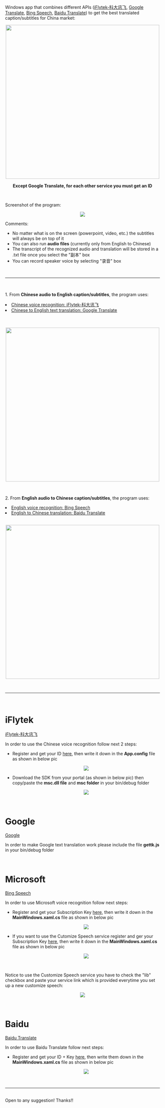 Windows app that combines different APIs (<a href="http://www.xfyun.cn/services/voicedictation">iFlytek-科大讯飞</a>, <a href="https://traslate.google.cn">Google Translate</a>, <a href="https://azure.microsoft.com/en-us/services/cognitive-services/speech/">Bing Speech</a>, <a href="http://fanyi-api.baidu.com/api/trans/product/index">Baidu Translate</a>) to get the best translated caption/subtitles for China market:

<p align="center"><img src="https://user-images.githubusercontent.com/24521991/32063973-2f13fd20-baab-11e7-93c1-61155a152a3c.png" width="500"></p>

<p align="center"><b>Except Google Translate, for each other service you must get an ID</b></p>
<br/>

Screenshot of the program:
<p align="center"><img src="https://user-images.githubusercontent.com/24521991/32085308-d218c690-bb00-11e7-86d1-debebfe03c76.jpg"></p>
Comments:
<ul>
<li>No matter what is on the screen (powerpoint, video, etc.) the subtitles will always be on top of it</li>
<li>You can also run <b>audio files</b> (currently only from English to Chinese)</li>
<li>The transcript of the recognized audio and translation will be stored in a .txt file once you select the "副本" box</li>
<li>You can record speaker voice by selecting "录音" box</li>
</ul>
<br/>
<hr></hr>
<br/>
<p>1. From <b>Chinese audio to English caption/subtitles</b>, the program uses:</p>

<u>
<li>Chinese voice recognition: <a href="http://www.xfyun.cn/services/voicedictation">iFlytek-科大讯飞</a></li>
<li>Chinese to English text translation: <a href="https://traslate.google.cn">Google Translate</a></li>
</u>

<br/>
<br/>

<p align="center"><img src="https://user-images.githubusercontent.com/24521991/32063586-2729e396-baaa-11e7-9f0d-71f921fba63f.png" width="500"></p>
<br/>

<p>2. From <b>English audio to Chinese caption/subtitles</b>, the program uses:</p>

<u>
<li>English voice recognition: <a href="https://azure.microsoft.com/en-us/services/cognitive-services/speech/">Bing Speech</a></li>
<li>English to Chinese translation: <a href="http://fanyi-api.baidu.com/api/trans/product/index">Baidu Translate</a></li>
</u>

<br/>
<p align="center"><img src="https://user-images.githubusercontent.com/24521991/32063559-108eba8a-baaa-11e7-93b2-f4baecc82aff.png" width="500"></p>

<br/>
<hr></hr>
<br/>

<h1>iFlytek</h1>
<a href="http://www.xfyun.cn/services/voicedictation">iFlytek-科大讯飞</a>
<br/>
<p>In order to use the Chinese voice recognition follow next 2 steps:</p>
<ul>
<li>Register and get your ID <a href="http://www.xfyun.cn/services/voicedictation">here</a>, then write it down in the <b>App.config</b> file as shown in below pic
  
  <p align="center"><img src="https://user-images.githubusercontent.com/24521991/32303913-86bf042a-bfa6-11e7-8b97-9109786c75cc.png"></p>
  
<li>Download the SDK from your portal (as shown in below pic) then copy/paste the <b>msc.dll file</b> and <b>msc folder</b> in your bin/debug folder
  <p align="center"><img src="https://user-images.githubusercontent.com/24521991/32142652-83a1f13a-bcd6-11e7-9898-8535c88a85cc.png"></p>
</ul>

<br/>

<h1>Google</h1>
<a href="http://translate.google.cn">Google</a>
<br/>
<p>In order to make Google text translation work please include the file <b>gettk.js</b> in your bin/debug folder</p>

<br/>

<h1>Microsoft</h1>
<a href="https://azure.microsoft.com/en-us/services/cognitive-services/speech/">Bing Speech</a>
<br/>
<p>In order to use Microsoft voice recognition follow next steps:</p>
<ul>
<li>Register and get your Subscription Key <a href="https://azure.microsoft.com/en-us/services/cognitive-services/speech/">here</a>, then write it down in the <b>MainWindows.xaml.cs</b> file as shown in below pic
  
  <p align="center"><img src="https://user-images.githubusercontent.com/24521991/32304363-9f2413ea-bfa9-11e7-999b-11de73775833.png"></p>
  
<li>If you want to use the Cutomize Speech service register and ger your Subscription Key <a href="https://azure.microsoft.com/en-us/services/cognitive-services/custom-speech-service/">here</a>, then write it down in the <b>MainWindows.xaml.cs</b> file as shown in below pic
  
  <p align="center"><img src="https://user-images.githubusercontent.com/24521991/32304499-b967e5d2-bfaa-11e7-8761-4402b7481145.png"></p>
</ul>

<br/>

<p>Notice to use the Customize Speech service you have to check the "lib" checkbox and paste your service link which is provided everytime you set up a new customize speech:</p>
<p align="center"><img src="https://user-images.githubusercontent.com/24521991/32304730-5ba21b50-bfac-11e7-8671-8cd11e1d74d5.png"></p>
<br/>

<h1>Baidu</h1>
<a href="http://fanyi-api.baidu.com/api/trans/product/index">Baidu Translate</a>
<br/>
<p>In order to use Baidu Translate follow next steps:</p>
<ul>
<li>Register and get your ID + Key <a href="http://fanyi-api.baidu.com/api/trans/product/index">here</a>, then write them down in the <b>MainWindows.xaml.cs</b> file as shown in below pic
  
  <p align="center"><img src="https://user-images.githubusercontent.com/24521991/32305104-64a33a70-bfae-11e7-9536-669bcea7e5b9.png"></p>

</ul>

<br/>
<hr></hr>
<br/>
Open to any suggestion! Thanks!!

